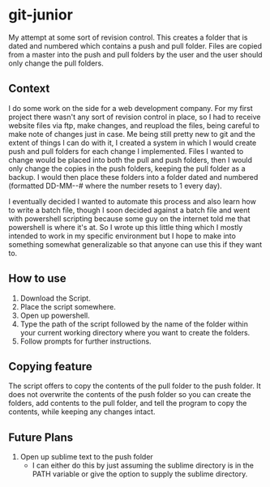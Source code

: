 # git-junior
My attempt at some sort of revision control. This creates a folder that is dated and numbered which contains a push and pull folder. Files are copied from a master into the push and pull folders by the user and the user should only change the pull folders.

## Context
I do some work on the side for a web development company. For my first project there wasn't any sort of revision control in place, so I had to receive website files via ftp, make changes, and reupload the files, being careful to make note of changes just in case. Me being still pretty new to git and the extent of things I can do with it, I created a system in which I would create push and pull folders for each change I implemented. Files I wanted to change would be placed into both the pull and push folders, then I would only change the copies in the push folders, keeping the pull folder as a backup. I would then place these folders into a folder dated and numbered (formatted DD-MM--# where the number resets to 1 every day). 

I eventually decided I wanted to automate this process and also learn how to write a batch file, though I soon decided against a batch file and went with powershell scripting because some guy on the internet told me that powershell is where it's at. So I wrote up this little thing which I mostly intended to work in my specific environment but I hope to make into something somewhat generalizable so that anyone can use this if they want to.

## How to use
1. Download the Script.
2. Place the script somewhere.
3. Open up powershell.
4. Type the path of the script followed by the name of the folder within your current working directory where you want to create the folders.
5. Follow prompts for further instructions.

## Copying feature
The script offers to copy the contents of the pull folder to the push folder. It does not overwrite the contents of the push folder so you can create the folders, add contents to the pull folder, and tell the program to copy the contents, while keeping any changes intact.

## Future Plans
1. Open up sublime text to the push folder
	* I can either do this by just assuming the sublime directory is in the PATH variable or give the option to supply the sublime directory.